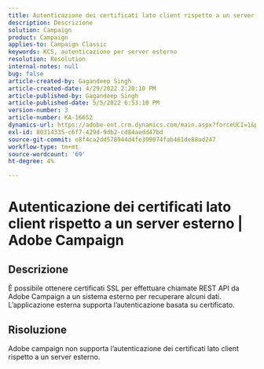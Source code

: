 ```yaml
---
title: Autenticazione dei certificati lato client rispetto a un server esterno | Adobe Campaign
description: Descrizione
solution: Campaign
product: Campaign
applies-to: Campaign Classic
keywords: KCS, autenticazione per server esterno
resolution: Resolution
internal-notes: null
bug: false
article-created-by: Gagandeep Singh
article-created-date: 4/29/2022 2:20:10 PM
article-published-by: Gagandeep Singh
article-published-date: 5/5/2022 6:53:10 PM
version-number: 3
article-number: KA-16652
dynamics-url: https://adobe-ent.crm.dynamics.com/main.aspx?forceUCI=1&pagetype=entityrecord&etn=knowledgearticle&id=5b70dc75-c7c7-ec11-a7b6-0022480a1de4
exl-id: 80314335-c6f7-429d-9db2-cd84aedd47bd
source-git-commit: e8f4ca2dd578944d4fe399074fab461de88ad247
workflow-type: tm+mt
source-wordcount: '69'
ht-degree: 4%

---
```


# Autenticazione dei certificati lato client rispetto a un server esterno | Adobe Campaign

## Descrizione


È possibile ottenere certificati SSL per effettuare chiamate REST API da Adobe Campaign a un sistema esterno per recuperare alcuni dati. L’applicazione esterna supporta l’autenticazione basata su certificato.


## Risoluzione


Adobe campaign non supporta l’autenticazione dei certificati lato client rispetto a un server esterno.
